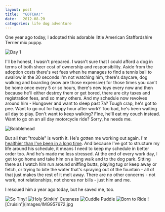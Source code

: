 ```yaml
---
layout: post
title:  "GOTCHA!"
date:   2012-08-20
categories: life dog adventure
---
```


One year ago today, I adopted this adorable little American Staffordshire Terrier mix puppy.

![Day 1](images/IMG953740.jpg)

I'll be honest, I wasn't prepared.  I wasn't sure that I could afford a dog in terms of both sheer cost of ownership and responsibility.  Aside from the adoption costs there's vet fees when he manages to find a tennis ball to swallow in the 30 seconds I'm not watching him, there's daycare, dog walking and boarding (wow are those expensive) for those times you can't be home once every 5 or so hours, there's new toys every now and then because he'll either destroy them or get bored, there are city taxes and registration fees, and so many others.  And my schedule now revolves around him - Hungover and want to sleep past 7a?  Tough crap, he's got to pee.  Want to go out for happy hour after work?  Too bad, he's been waiting all day to play.  Don't want to keep walking?  Fine, he'll eat my couch instead.  Want to go on an all day motorcycle ride?  Sorry, he needs me.

![Bobblehead](images/A0whU6JCIAA7kpA.jpg_large.jpg)

But all that "trouble" is worth it.  He's gotten me working out again.  I'm [healthier than I've been in a long time](http://www.pickthebrain.com/blog/5-surprising-ways-dogs-improve-human-health/).  And because I've got to structure my life around his schedule, it means I need to keep my schedule in better order too.  And he's made me less stressed.  At the end of every work day, I get to go home and take him on a long walk and to the dog park.  Sitting there as I watch him run around sniffing butts, playing tug or keep away or fetch, or trying to bite the water that's spraying out of the fountain - all of that just makes the rest of it melt away.  There are no other concerns - not work, not relationships, not chores nor bills - just him and me.

I rescued him a year ago today, but he saved me, too.

![So Tiny!](images/IMG958363.jpg)
![Holy Stinkin' Cuteness](images/IMG957994.jpg)
![Cuddle Puddle](images/IMG_20111103_230143.jpg)
![Born to Ride](images/IMAG0108.jpg)
![Cruisin'](images/IMG957672.jpg

